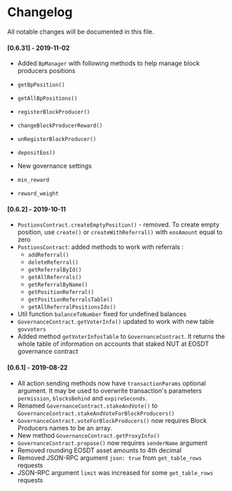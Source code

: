 # Changelog

All notable changes will be documented in this file.

#### [0.6.31] - 2019-11-02

-   Added `BpManager` with following methods to help manage block producers positions

-   `getBpPosition()`
-   `getAllBpPositions()`
-   `registerBlockProducer()`
-   `changeBlockProducerReward()`
-   `unRegisterBlockProducer()`
-   `depositEos()`

-   New governance settings

-   `min_reward`
-   `reward_weight`

#### [0.6.2] - 2019-10-11

-   `PostionsContract.createEmptyPosition()` - removed. To create empty position, use `create()` or `createWithReferral()` with `eosAmount` equal to zero
-   `PostionsContract`: added methods to work with referrals :
    -   `addReferral()`
    -   `deleteReferral()`
    -   `getReferralById()`
    -   `getAllReferrals()`
    -   `getReferralByName()`
    -   `getPositionReferral()`
    -   `getPositionReferralsTable()`
    -   `getAllReferralPositionsIds()`
-   Util function `balanceToNumber` fixed for undefined balances
-   `GovernanceContract.getVoterInfo()` updated to work with new table `govvoters`
-   Added method `getVoterInfosTable` to `GovernanceContract`. It returns the whole table of information on accounts that staked NUT at EOSDT governance contract

#### [0.6.1] - 2019-08-22

-   All action sending methods now have `transactionParams` optional argument. It may be used to overwrite transaction's parameters `permission`, `blocksBehind` and `expireSeconds`.
-   Renamed `GovernanceContract.stakeAndVote()` to `GovernanceContract.stakeAndVoteForBlockProducers()`
-   `GovernanceContract.voteForBlockProducers()` now requires Block Producers names to be an array.
-   New method `GovernanceContract.getProxyInfo()`
-   `GovernanceContract.propose()` now requires `senderName` argument
-   Removed rounding EOSDT asset amounts to 4th decimal
-   Removed JSON-RPC argument `json: true` from `get_table_rows` requests
-   JSON-RPC argument `limit` was increased for some `get_table_rows` requests
